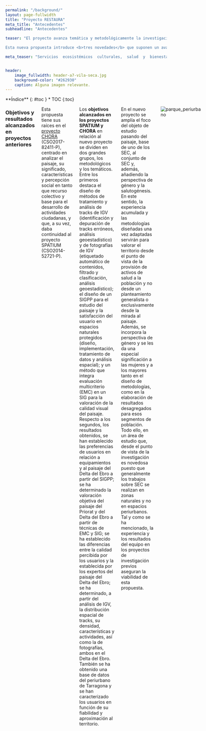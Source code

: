 ```yaml
---
permalink: "/background/"
layout: page-fullwidth
title: "Proyecto RESTAURA"
meta_title: "Antecedentes"
subheadline: "Antecedentes"

teaser: "El proyecto avanza temática y metodológicamente la investigación realizada por el equipo en el sexenio 2015-2020, primero en el marco del <b>proyecto SPATIUM</b> (CSO2014-52721-P) y después en el del <b>proyecto CHORA</b> (CSO2017-82411-P). En ambos proyectos se ha trabajado la <b>calidad del paisaje y la satisfacción en relación al uso público del mismo</b> y se han explotado nuevas fuentes de información y métodos de trabajo: <b>Sistemas de Información Geográfica de Participación Pública (SIGPP), Información Geográfica Voluntaria (IGV), técnicas de Evaluación MultiCriterio (EMC), herramientas de geoestadística y análisis de grandes volúmenes de datos</b>. 

Esta nueva propuesta introduce <b>tres novedades</b> que suponen un avance del conocimiento: en primer lugar, se aborda el <b>estudio multidisciplinar de los SEC en zonas periurbanas industriales</b>, en concreto en áreas con presencia de clúster petroquímicos; en segundo lugar, se incorpora la dimensión de la <b>salutogénesis</b>, es decir, se tienen en cuenta los activos de salud o factores que apoyan la salud y el bienestar; y, por último, se integra la <b>diversidad social</b> a través de la perspectiva de género y del envejecimiento activo. "

meta_teaser: "Servicios  ecosistémicos  culturales,  salud  y  bienestar  en  zonas  urbanas y periurbanas con clústeres petroquímicos."


header:
    image_fullwidth: header-a7-vila-seca.jpg
    background-color: "#262930"
    caption: Alguna imagen relevante.
---
```


<!--more-->

<div class="row">
<div class="medium-4 medium-push-8 columns" markdown="1">
<div class="panel radius" markdown="1">
**Índice**
{: #toc }
*  TOC
{:toc}
</div>
</div><!-- /.medium-4.columns -->



<div class="medium-8 medium-pull-4 columns" markdown="1">

### Objetivos y resultados alcanzados en proyectos anteriores 

Esta propuesta tiene sus raíces en el [proyecto CHORA](https://choramineco.wixsite.com/chora) (CSO2017-82411-P), centrado en analizar el paisaje, su significado, características y percepción social en tanto que recurso colectivo y base para el desarrollo de actividades ciudadanas, y que, a su vez, daba continuidad al proyecto SPATIUM (CSO2014-52721-P). 

Los __objetivos alcanzados en los proyectos SPATIUM y CHORA__ en relación al nuevo proyecto se dividen en dos grandes grupos, los metodológicos y los temáticos. Entre los primeros destaca el diseño de métodos de tratamiento y análisis de tracks de IGV (identificación y depuración de tracks erróneos, análisis geoestadístico) y de fotografías de IGV (etiquetado automático de contenidos, filtrado y clasificación, análisis geoestadístico); el diseño de un SIGPP para el estudio del paisaje y la satisfacción del usuario en espacios naturales protegidos (diseño, implementación, tratamiento de datos y análisis espacial); y un método que integra evaluación multicriterio (EMC) en un SIG para la valoración de la calidad visual del paisaje. Respecto a los segundos, los resultados obtenidos, se han establecido las preferencias de usuarios en relación a equipamientos y al paisaje del Delta del Ebro a partir del SIGPP; se ha determinado la valoración objetiva del paisaje del Priorat y del Delta del Ebro a partir de técnicas de EMC y SIG; se ha establecido las diferencias entre la calidad percibida por los usuarios y la establecida por los expertos del paisaje del Delta del Ebro; se ha determinado, a partir del análisis de IGV, la distribución espacial de tracks, su densidad, características y actividades, así como la de fotografías, ambos en el Delta del Ebro. También se ha obtenido una base de datos del periurbano de Tarragona y se han caracterizado los usuarios en función de su fiabilidad y aproximación al territorio.

En el nuevo proyecto se amplía el foco del objeto de estudio pasando del paisaje, base de uno de los SEC, al conjunto de SEC y, además, añadiendo la perspectiva de género y la salutogénesis. En este sentido, la experiencia acumulada y las metodologías diseñadas una vez adaptadas servirán para valorar el territorio desde el punto de vista de la provisión de activos de salud a la población y no desde un planteamiento generalista o exclusivamente desde la mirada al paisaje. Además, se incorpora la perspectiva de género y se les da una especial significación a las mujeres y a los mayores tanto en el diseño de metodologías, como en la elaboración de resultados desagregados para esos segmentos de población. Todo ello, en un área de estudio que, desde el punto de vista de la investigación es novedosa puesto que generalmente los trabajos sobre SEC se realizan en zonas naturales y no en espacios periurbanos. Tal y como se ha mencionado, la experiencia y los resultados del equipo en los proyectos de investigación previos aseguran la viabilidad de esta propuesta.

![parque_periurbano](https://github.com/gratet/restaura/blob/a56e4f96fec3be01e40aac86edc7e01c57ba0dd2/images/parcgos2.png)



</div><!-- /.medium-8.columns -->
</div><!-- /.row -->

